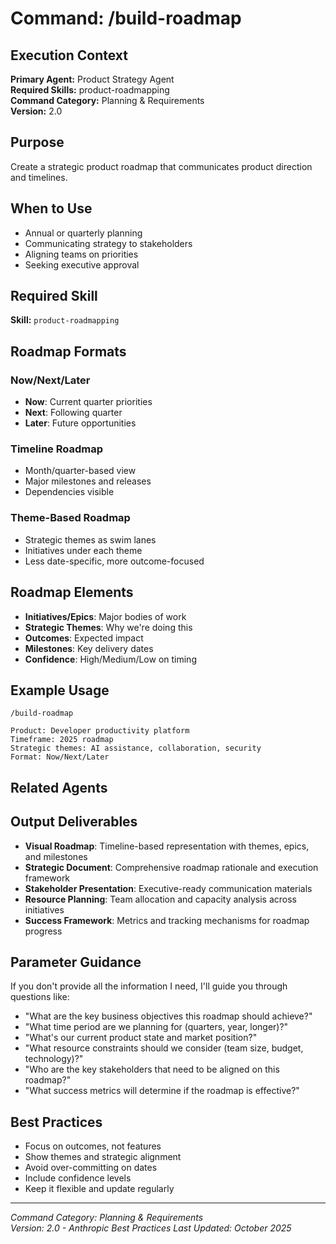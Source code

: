# Command: /build-roadmap

## Execution Context
**Primary Agent:** Product Strategy Agent  
**Required Skills:** product-roadmapping  
**Command Category:** Planning & Requirements  
**Version:** 2.0

## Purpose
Create a strategic product roadmap that communicates product direction and timelines.

## When to Use
- Annual or quarterly planning
- Communicating strategy to stakeholders
- Aligning teams on priorities
- Seeking executive approval

## Required Skill
**Skill:** `product-roadmapping`

## Roadmap Formats

### Now/Next/Later
- **Now**: Current quarter priorities
- **Next**: Following quarter
- **Later**: Future opportunities

### Timeline Roadmap
- Month/quarter-based view
- Major milestones and releases
- Dependencies visible

### Theme-Based Roadmap
- Strategic themes as swim lanes
- Initiatives under each theme
- Less date-specific, more outcome-focused

## Roadmap Elements
- **Initiatives/Epics**: Major bodies of work
- **Strategic Themes**: Why we're doing this
- **Outcomes**: Expected impact
- **Milestones**: Key delivery dates
- **Confidence**: High/Medium/Low on timing

## Example Usage
```
/build-roadmap

Product: Developer productivity platform
Timeframe: 2025 roadmap
Strategic themes: AI assistance, collaboration, security
Format: Now/Next/Later
```

## Related Agents

## Output Deliverables
- **Visual Roadmap**: Timeline-based representation with themes, epics, and milestones
- **Strategic Document**: Comprehensive roadmap rationale and execution framework
- **Stakeholder Presentation**: Executive-ready communication materials
- **Resource Planning**: Team allocation and capacity analysis across initiatives
- **Success Framework**: Metrics and tracking mechanisms for roadmap progress

## Parameter Guidance
If you don't provide all the information I need, I'll guide you through questions like:
- "What are the key business objectives this roadmap should achieve?"
- "What time period are we planning for (quarters, year, longer)?"
- "What's our current product state and market position?"
- "What resource constraints should we consider (team size, budget, technology)?"
- "Who are the key stakeholders that need to be aligned on this roadmap?"
- "What success metrics will determine if the roadmap is effective?"

## Best Practices
- Focus on outcomes, not features
- Show themes and strategic alignment
- Avoid over-committing on dates
- Include confidence levels
- Keep it flexible and update regularly

---
*Command Category: Planning & Requirements*  
*Version: 2.0 - Anthropic Best Practices*
*Last Updated: October 2025*
